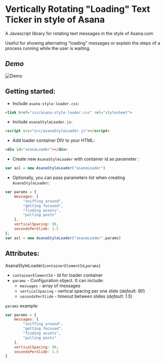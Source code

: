 # Vertically Rotating "Loading" Text Ticker in style of Asana
A Javascript library for rotating text messages in the style of Asana.com

Useful for showing alternating "loading" messages or explain the steps of a process running while the user is waiting. 

## *Demo*
![Demo](https://media.giphy.com/media/l4JzccUxHlQh5Ohri/giphy.gif)
## Getting started:
  - Include `asana-style-loader.css`:
```html
<link href="css/asana-style-loader.css" rel="stylesheet">
```
  - Include `asanaStyleLoader.js`:
```html
<script src="src/asanaStyleLoader.js"></script>
```
- Add loader container DIV to your HTML:
```html
<div id="asanaLoader"></div>
```
- Create new `AsanaStyleLoader` with container id as parameter : 
```javascript
var asl = new AsanaStyleLoader("asanaLoader")
```
- Optionally, you can pass parameters list when creating `AsanaStyleLoader`:
```javascript
var params = {
	messages: [
		"sniffing around",
        "getting focused",
        "finding assets",
        "pulling posts"
    ],
    verticalSpacing: 90,
    secondsPerSlide: 1.5
};
var asl = new AsanaStyleLoader("asanaLoader",params)
```

## Attributes:
AsanaStyleLoader(`containerElementId`,`params`)

 - `containerElementId` - Id for loader container
 - `params` - Configuration object. It can include:
	 - `messages` - array of messages
	 - `verticalSpacing` - vertical spacing per one slide (*default: 90*)
	 - `secondsPerSlide` - timeout between slides (*default: 1.5*) 

`params` example:
```javascript
var params = {
    messages: [
        "sniffing around",
        "getting focused",
        "finding assets",
        "pulling posts"
    ],
    verticalSpacing: 90,
    secondsPerSlide: 1.5
}
```
